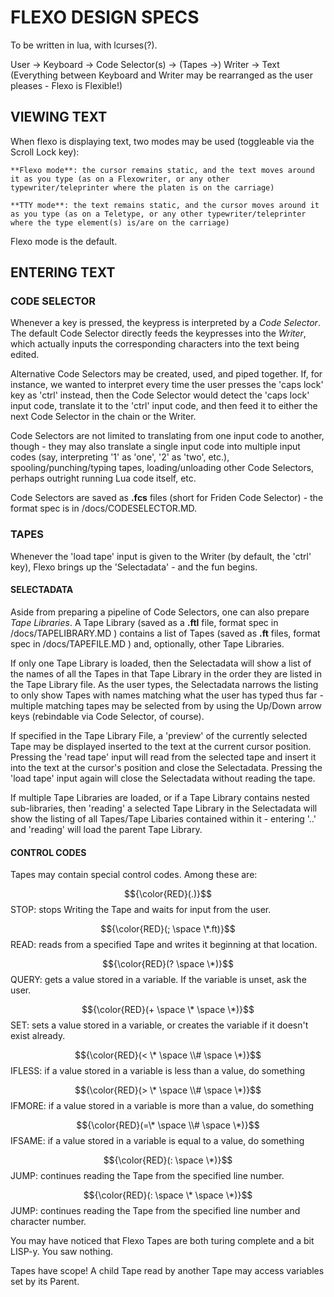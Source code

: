 # FLEXO DESIGN SPECS
To be written in lua, with lcurses(?).

User -> Keyboard -> Code Selector(s) -> (Tapes ->) Writer -> Text
(Everything between Keyboard and Writer may be rearranged as the user pleases - Flexo is Flexible!)

## VIEWING TEXT
When flexo is displaying text, two modes may be used (toggleable via the Scroll Lock key):

	**Flexo mode**: the cursor remains static, and the text moves around it as you type (as on a Flexowriter, or any other typewriter/teleprinter where the platen is on the carriage)
	
	**TTY mode**: the text remains static, and the cursor moves around it as you type (as on a Teletype, or any other typewriter/teleprinter where the type element(s) is/are on the carriage)
	
Flexo mode is the default. 

## ENTERING TEXT

### CODE SELECTOR
Whenever a key is pressed, the keypress is interpreted by a *Code Selector*. The default Code Selector directly feeds the keypresses into the *Writer*, which actually inputs the corresponding characters into the text being edited.

Alternative Code Selectors may be created, used, and piped together. If, for instance, we wanted to interpret every time the user presses the 'caps lock' key as 'ctrl' instead, then the Code Selector would detect the 'caps lock' input code, translate it to the 'ctrl' input code, and then feed it to either the next Code Selector in the chain or the Writer.

Code Selectors are not limited to translating from one input code to another, though - they may also translate a single input code into multiple input codes (say, interpreting '1' as 'one', '2' as 'two', etc.), spooling/punching/typing tapes, loading/unloading other Code Selectors, perhaps outright running Lua code itself, etc.

Code Selectors are saved as **.fcs** files (short for Friden Code Selector) - the format spec is in /docs/CODESELECTOR.MD.

### TAPES
Whenever the 'load tape' input is given to the Writer (by default, the 'ctrl' key), Flexo brings up the 'Selectadata' - and the fun begins.

#### SELECTADATA
Aside from preparing a pipeline of Code Selectors, one can also prepare *Tape Libraries*. A Tape Library (saved as a **.ftl** file, format spec in /docs/TAPELIBRARY.MD ) contains a list of Tapes (saved as **.ft** files, format spec in /docs/TAPEFILE.MD ) and, optionally, other Tape Libraries. 

If only one Tape Library is loaded, then the Selectadata will show a list of the names of all the Tapes in that Tape Library in the order they are listed in the Tape Library file. As the user types, the Selectadata narrows the listing to only show Tapes with names matching what the user has typed thus far - multiple matching tapes may be selected from by using the Up/Down arrow keys (rebindable via Code Selector, of course). 

If specified in the Tape Library File, a 'preview' of the currently selected Tape may be displayed inserted to the text at the current cursor position. Pressing the 'read tape' input will read from the selected tape and insert it into the text at the cursor's position and close the Selectadata. Pressing the 'load tape' input again will close the Selectadata without reading the tape. 

If multiple Tape Libraries are loaded, or if a Tape Library contains nested sub-libraries, then 'reading' a selected Tape Library in the Selectadata will show the listing of all Tapes/Tape Libaries contained within it - entering '..' and 'reading' will load the parent Tape Library.

#### CONTROL CODES
Tapes may contain special control codes. Among these are:

$${\color{RED}(.)}$$ STOP: stops Writing the Tape and waits for input from the user.

$${\color{RED}(; \space \*.ft)}$$ READ: reads from a specified Tape and writes it beginning at that location.

$${\color{RED}(? \space \*)}$$ QUERY: gets a value stored in a variable. If the variable is unset, ask the user.

$${\color{RED}(+ \space \* \space \*)}$$ SET: sets a value stored in a variable, or creates the variable if it doesn't exist already.

$${\color{RED}(< \* \space \\# \space \*)}$$ IFLESS: if a value stored in a variable is less than a value, do something

$${\color{RED}(> \* \space \\# \space \*)}$$ IFMORE: if a value stored in a variable is more than a value, do something

$${\color{RED}(=\* \space \\# \space \*)}$$ IFSAME: if a value stored in a variable is equal to a value, do something

$${\color{RED}(: \space \*)}$$ JUMP: continues reading the Tape from the specified line number.

$${\color{RED}(: \space \* \space \*)}$$ JUMP: continues reading the Tape from the specified line number and character number.

You may have noticed that Flexo Tapes are both turing complete and a bit LISP-y. You saw nothing.

Tapes have scope! A child Tape read by another Tape may access variables set by its Parent.